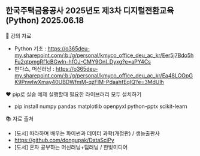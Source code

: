 ## 한국주택금융공사 2025년도 제3차 디지털전환교육(Python) 2025.06.18

:open_book: 강의 자료
- Python 기초 : https://o365deu-my.sharepoint.com/:b:/g/personal/kmyco_office_deu_ac_kr/Eer5j7Bdo5hFu2qtpmgRf1cBGwln-hfOJ-CMY9OnI_Dyxg?e=aPY4Cs
- 판다스, 머신러닝 : https://o365deu-my.sharepoint.com/:b:/g/personal/kmyco_office_deu_ac_kr/Ea48LOOpGK9PnwIwXmay40UBDWfmM-qzFlM-PdaahfEqIQ?e=3MdUlh


:heart: pip로 실습 예제 실행할때 필요한 라이브러리 모두 설치하기
- pip install numpy pandas matplotlib openpyxl python-pptx scikit-learn


:books: 자료 출처 
- [도서] 따라하며 배우는 파이썬과 데이터 과학(개정판) / 생능출판사
- https://github.com/dongupak/DataSciPy
- [도서] 혼자 공부하는 머신러닝+딥러닝 / 한빛미디어
